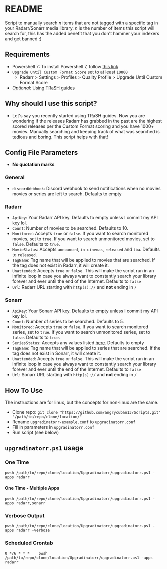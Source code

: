 # README

Script to manually search *n* items that are not tagged with a specific tag in your Radarr/Sonarr media library. *n* is the number of items this script will search for, this has the added benefit that you don't hammer your indexers and get banned :)

## Requirements

* Powershell 7: To install Powershell 7, follow [this link](https://learn.microsoft.com/en-us/powershell/scripting/install/installing-powershell?view=powershell-7.2)
* `Upgrade Until Custom Format Score` set to at least `10000`
  * Radarr > Settings > Profiles > Quality Profile > Upgrade Until Custom Format Score
* *Optional*: Using [TRaSH guides](https://trash-guides.info/)

## Why should I use this script?

* Let's say you recently started using TRaSH guides. Now you are wondering if the releases Radarr has grabbed in the past are the highest scored releases per the Custom Format scoring and you have 1000+ movies. Manually searching and keeping track of what was searched is tedious and boring. This script helps with that!

## Config File Parameters

* **No quotation marks**

### General

* `discordWebhook`: Discord webhook to send notifications when no movies movies or series are left to search. Defaults to empty

### Radarr

* `ApiKey`: Your Radarr API key. Defaults to empty unless I commit my API key lol.
* `Count`: Number of movies to be searched. Defaults to 10.
* `Monitored`: Accepts `true` or `false`. If you want to search monitored movies, set to `true`. If you want to search unmonitored movies, set to `false`. Defaults to `true`.
* `MovieStatus`: Accepts `announced`, `in cinemas`, `released` and `tba`. Defaults to `released`.
* `TagName`: Tag name that will be applied to movies that are searched. If the tag does not exist in Radarr, it will create it.
* `Unattended`: Accepts `true` or `false`. This will make the script run in an infinite loop in case you always want to constantly search your library forever and ever until the end of the Internet. Defaults to `false`
* `Url`: Radarr URL starting with `http(s)://` and **not** ending in `/`

### Sonarr

* `ApiKey`: Your Sonarr API key. Defaults to empty unless I commit my API key lol.
* `Count`: Number of series to be searched. Defaults to 5.
* `Monitored`: Accepts `true` or `false`. If you want to search monitored series, set to `true`. If you want to search unmonitored series, set to `false`. Defaults to `true`.
* `SeriesStatus`: Accepts any values listed [here](https://github.com/Sonarr/Sonarr/blob/0a2b109a3fe101e260b623d0768240ef8b7a47ae/frontend/src/Components/Filter/Builder/SeriesStatusFilterBuilderRowValue.js#L5-L7). Defaults to empty
* `TagName`:  Tag name that will be applied to series that are searched. If the tag does not exist in Sonarr, it will create it.
* `Unattended`: Accepts `true` or `false`. This will make the script run in an infinite loop in case you always want to constantly search your library forever and ever until the end of the Internet. Defaults to `false`
* `Url`: Sonarr URL starting with `http(s)://` and **not** ending in `/`

## How To Use

The instructions are for linux, but the concepts for non-linux are the same.

* Clone repo: `git clone "https://github.com/angrycuban13/Scripts.git" "/path/to/repo/clone/location/"`
* Rename `upgradinatorr-example.conf` to `upgradinatorr.conf`
* Fill in parameters in `upgradinatorr.conf`
* Run script (see below)

## `upgradinatorr.ps1` usage

### One Time

    pwsh /path/to/repo/clone/location/Upgradinatorr/upgradinatorr.ps1 -apps radarr

#### One Time - Multiple Apps

    pwsh /path/to/repo/clone/location/Upgradinatorr/upgradinatorr.ps1 -apps radarr,sonarr

### Verbose Output

    pwsh /path/to/repo/clone/location/Upgradinatorr/upgradinatorr.ps1 -apps radarr -verbose

### Scheduled Crontab

    0 */6 * * *    pwsh /path/to/repo/clone/location/Upgradinatorr/upgradinatorr.ps1 -apps radarr
